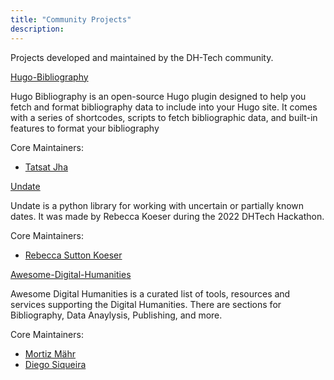 ```yaml
---
title: "Community Projects"
description:
---
```


Projects developed and maintained by the DH-Tech community.

[Hugo-Bibliography](https://github.com/dh-tech/hugo-bibliography)

Hugo Bibliography is an open-source Hugo plugin designed to help you fetch and format bibliography data to include into your Hugo site. It comes with a series of shortcodes, scripts to fetch bibliographic data, and built-in features to format your bibliography

Core Maintainers:

- [Tatsat Jha](https://github.com/tatsatjha)

[Undate](https://github.com/dh-tech/undate-python)

Undate is a python library for working with uncertain or partially known dates. It was made by Rebecca Koeser during the 2022 DHTech Hackathon.

Core Maintainers:

- [Rebecca Sutton Koeser](https://github.com/rlskoeser)

[Awesome-Digital-Humanities](https://dh-tech.github.io/awesome-digital-humanities/)

Awesome Digital Humanities is a curated list of tools, resources and services supporting the Digital Humanities. There are sections for Bibliography, Data Anaylysis, Publishing, and more.

Core Maintainers:

- [Mortiz Mähr](https://github.com/maehr)
- [Diego Siqueira](https://github.com/diegosiqueir4)
